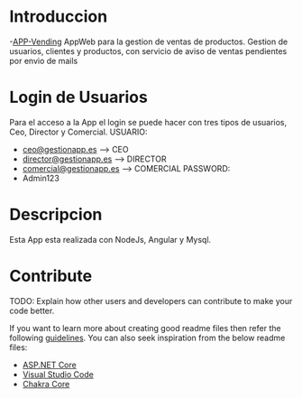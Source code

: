 # Introduccion
-[APP-Vending](https://gestion-ofertas.netlify.app/login)
AppWeb para la gestion de ventas de productos. Gestion de usuarios, clientes y productos, con servicio de aviso de ventas pendientes por envio de mails 

# Login de Usuarios
Para el acceso a la App el login se puede hacer con tres tipos de usuarios, Ceo, Director y Comercial.
USUARIO:
- ceo@gestionapp.es  --> CEO
- director@gestionapp.es  --> DIRECTOR
- comercial@gestionapp.es  --> COMERCIAL
PASSWORD:
- Admin123

# Descripcion
Esta App esta realizada con NodeJs, Angular y Mysql. 

# Contribute
TODO: Explain how other users and developers can contribute to make your code better. 

If you want to learn more about creating good readme files then refer the following [guidelines](https://docs.microsoft.com/en-us/azure/devops/repos/git/create-a-readme?view=azure-devops). You can also seek inspiration from the below readme files:
- [ASP.NET Core](https://github.com/aspnet/Home)
- [Visual Studio Code](https://github.com/Microsoft/vscode)
- [Chakra Core](https://github.com/Microsoft/ChakraCore)
